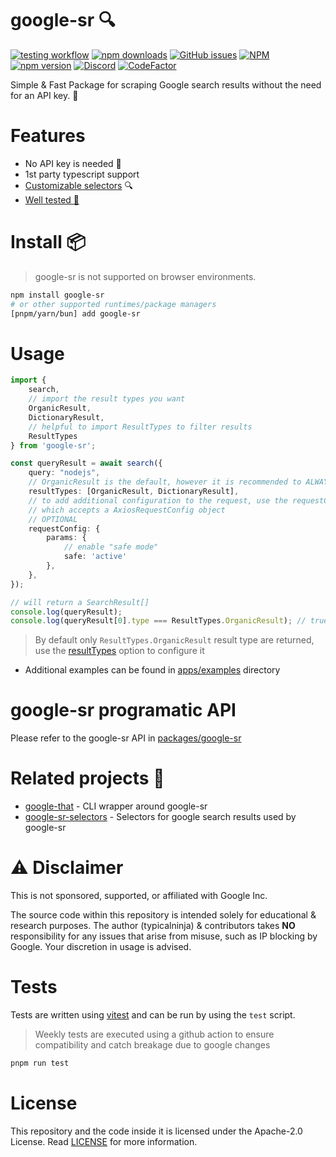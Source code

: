 # google-sr 🔍

[![testing workflow](https://github.com/typicalninja/google-sr/actions/workflows/tests.yml/badge.svg)](https://github.com/typicalninja/google-sr)
[![npm downloads](https://img.shields.io/npm/dw/google-sr)](https://www.npmjs.com/package/google-sr)
[![GitHub issues](https://img.shields.io/github/issues/typicalninja/google-sr)](https://github.com/typicalninja/google-sr/issues)
[![NPM](https://img.shields.io/npm/l/google-sr)](https://www.npmjs.com/package/google-sr)
[![npm version](https://img.shields.io/npm/v/google-sr)](https://www.npmjs.com/package/google-sr)
[![Discord](https://img.shields.io/discord/807868280387665970)](https://discord.gg/ynwckXS9T2)
[![CodeFactor](https://www.codefactor.io/repository/github/typicalninja/google-sr/badge)](https://www.codefactor.io/repository/github/typicalninja/google-sr)

Simple & Fast Package for scraping Google search results without the need for an API key. 🚀

# Features

* No API key is needed 🔑
* 1st party typescript support
* [Customizable selectors](https://github.com/typicalninja/google-sr/blob/master/apps/examples/src/custom-selector.ts) 🔍
* [Well tested 🔄](#tests)

# Install 📦

> google-sr is not supported on browser environments.

```bash
npm install google-sr
# or other supported runtimes/package managers
[pnpm/yarn/bun] add google-sr
```

# Usage

```ts
import { 
    search, 
    // import the result types you want
    OrganicResult, 
    DictionaryResult,
    // helpful to import ResultTypes to filter results
    ResultTypes 
} from 'google-sr';

const queryResult = await search({
    query: "nodejs",
    // OrganicResult is the default, however it is recommended to ALWAYS specify the result type
    resultTypes: [OrganicResult, DictionaryResult],
    // to add additional configuration to the request, use the requestConfig option
    // which accepts a AxiosRequestConfig object
    // OPTIONAL
    requestConfig: {
		params: {
            // enable "safe mode"
			safe: 'active'
		},
	},
});

// will return a SearchResult[]
console.log(queryResult);
console.log(queryResult[0].type === ResultTypes.OrganicResult); // true
```

> By default only `ResultTypes.OrganicResult` result type are returned, use the [resultTypes](#searchoptionsr--resultselector) option to configure it

* Additional examples can be found in [apps/examples](https://github.com/typicalninja/google-sr/tree/master/apps/examples) directory

# google-sr programatic API

Please refer to the google-sr API in [packages/google-sr](https://github.com/typicalninja/google-sr/blob/master/packages/google-sr/API.md)


# Related projects 🥂

* [google-that](https://g-sr.vercel.app/google/that) - CLI wrapper around google-sr
* [google-sr-selectors](https://g-sr.vercel.app/google/selectors) - Selectors for google search results used by google-sr

# ⚠️ Disclaimer

This is not sponsored, supported, or affiliated with Google Inc.

The source code within this repository is intended solely for educational & research purposes.
The author (typicalninja) & contributors takes **NO** responsibility for any issues that arise from misuse, such as IP blocking by Google. Your discretion in usage is advised.

# Tests

Tests are written using [vitest](https://vitest.dev/) and can be run by using the `test` script.

> Weekly tests are executed using a github action to ensure compatibility and catch breakage due to google changes

```bash
pnpm run test
```

# License

This repository and the code inside it is licensed under the Apache-2.0 License. Read [LICENSE](./LICENSE) for more information.